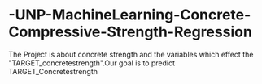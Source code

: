 # -UNP-MachineLearning-Concrete-Compressive-Strength-Regression
The Project is about concrete strength and the variables which effect the "TARGET_concretestrength".Our goal is to predict TARGET_Concretestrength
